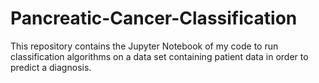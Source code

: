 # Pancreatic-Cancer-Classification
This repository contains the Jupyter Notebook of my code to run classification algorithms on a data set containing patient data in order to predict a diagnosis.  
